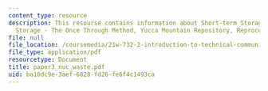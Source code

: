 ```yaml
---
content_type: resource
description: This resourse contains information about Short-term Storage,  Long-term
  Storage - The Once Through Method, Yucca Mountain Repository, Reprocessing.
file: null
file_location: /coursemedia/21w-732-2-introduction-to-technical-communication-ethics-in-science-and-technology-fall-2006/ba10dc9e3aef6828fd26fe6f4c1493ca_paper3_nuc_waste.pdf
file_type: application/pdf
resourcetype: Document
title: paper3_nuc_waste.pdf
uid: ba10dc9e-3aef-6828-fd26-fe6f4c1493ca
---
```

